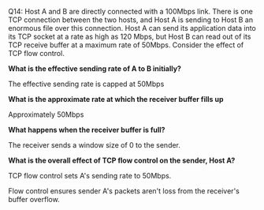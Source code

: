Q14: Host A and B are directly connected with a 100Mbps link. There is one TCP connection between the two hosts, and Host A is sending to Host B an enormous file over this connection. Host A can send its application data into its TCP socket at a rate as high as 120 Mbps, but Host B can read out of its TCP receive buffer at a maximum rate of 50Mbps. Consider the effect of TCP flow control.

**What is the effective sending rate of A to B initially?**

The effective sending rate is capped at 50Mbps

**What is the approximate rate at which the receiver buffer fills up**

Approximately 50Mbps

**What happens when the receiver buffer is full?**

The receiver sends a window size of 0 to the sender.

**What is the overall effect of TCP flow control on the sender, Host A?**

TCP flow control sets A's sending rate to 50Mbps.

Flow control ensures sender A's packets aren't loss from the receiver's buffer overflow.